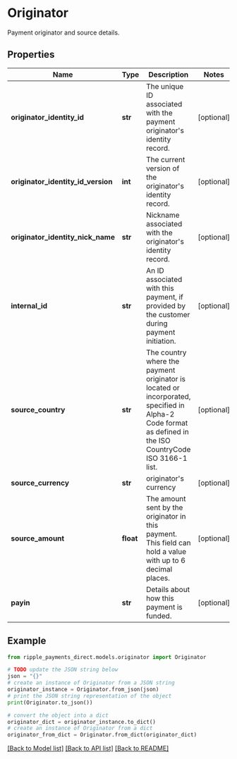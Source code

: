 # Originator

Payment originator and source details.

## Properties

Name | Type | Description | Notes
------------ | ------------- | ------------- | -------------
**originator_identity_id** | **str** | The unique ID associated with the payment originator&#39;s identity record. | [optional] 
**originator_identity_id_version** | **int** | The current version of the originator&#39;s identity record. | [optional] 
**originator_identity_nick_name** | **str** | Nickname associated with the originator&#39;s identity record. | [optional] 
**internal_id** | **str** | An ID associated with this payment, if provided by the customer during payment initiation. | [optional] 
**source_country** | **str** | The country where the payment originator is located or incorporated, specified in Alpha-2 Code format as defined in the ISO CountryCode ISO 3166-1 list. | [optional] 
**source_currency** | **str** | originator&#39;s currency | [optional] 
**source_amount** | **float** | The amount sent by the originator in this payment. This field can hold a value with up to 6 decimal places. | [optional] 
**payin** | **str** | Details about how this payment is funded. | [optional] 

## Example

```python
from ripple_payments_direct.models.originator import Originator

# TODO update the JSON string below
json = "{}"
# create an instance of Originator from a JSON string
originator_instance = Originator.from_json(json)
# print the JSON string representation of the object
print(Originator.to_json())

# convert the object into a dict
originator_dict = originator_instance.to_dict()
# create an instance of Originator from a dict
originator_from_dict = Originator.from_dict(originator_dict)
```
[[Back to Model list]](../README.md#documentation-for-models) [[Back to API list]](../README.md#documentation-for-api-endpoints) [[Back to README]](../README.md)


